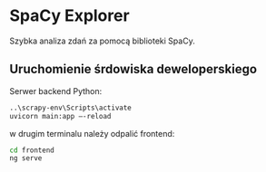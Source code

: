 # SpaCy Explorer

Szybka analiza zdań za pomocą biblioteki SpaCy.

## Uruchomienie śrdowiska deweloperskiego

Serwer backend Python:

```bash
..\scrapy-env\Scripts\activate
uvicorn main:app –-reload
```

w drugim terminalu należy odpalić frontend:

```bash
cd frontend
ng serve
```
